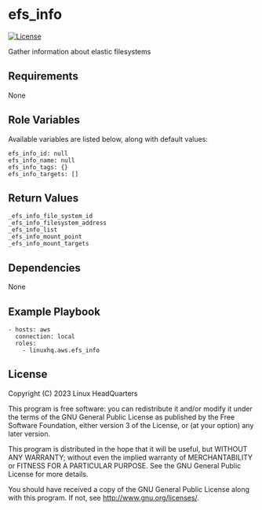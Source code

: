 # efs\_info

[![License](https://img.shields.io/badge/license-GPLv3-lightgreen)](https://www.gnu.org/licenses/gpl-3.0.en.html#license-text)

Gather information about elastic filesystems

## Requirements

None

## Role Variables

Available variables are listed below, along with default values:

    efs_info_id: null
    efs_info_name: null
    efs_info_tags: {}
    efs_info_targets: []

## Return Values

    _efs_info_file_system_id
    _efs_info_filesystem_address
    _efs_info_list
    _efs_info_mount_point
    _efs_info_mount_targets

## Dependencies

None

## Example Playbook

    - hosts: aws
      connection: local
      roles:
        - linuxhq.aws.efs_info

## License

Copyright (C) 2023 Linux HeadQuarters

This program is free software: you can redistribute it and/or modify
it under the terms of the GNU General Public License as published by
the Free Software Foundation, either version 3 of the License, or
(at your option) any later version.

This program is distributed in the hope that it will be useful,
but WITHOUT ANY WARRANTY; without even the implied warranty of
MERCHANTABILITY or FITNESS FOR A PARTICULAR PURPOSE. See the
GNU General Public License for more details.

You should have received a copy of the GNU General Public License
along with this program. If not, see <http://www.gnu.org/licenses/>.
